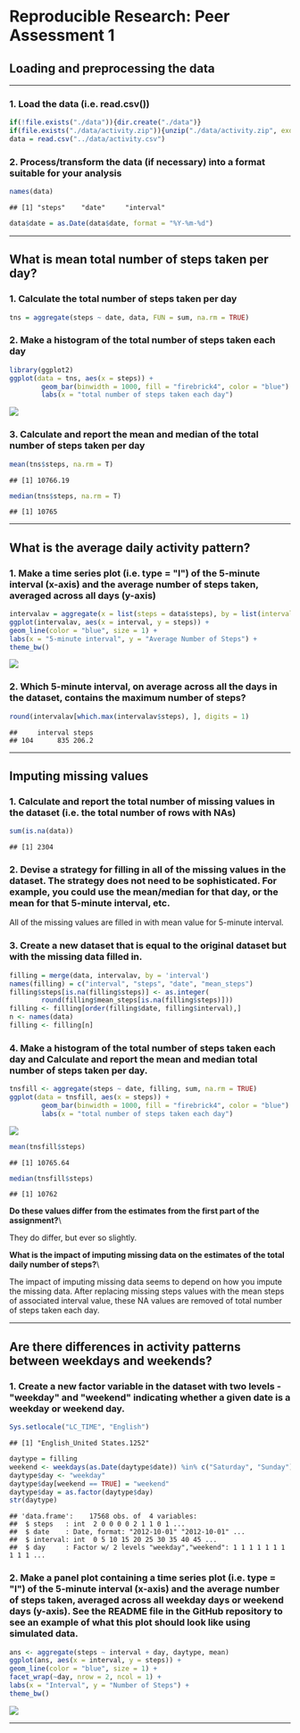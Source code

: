 # Reproducible Research: Peer Assessment 1

## Loading and preprocessing the data

---

### 1. Load the data (i.e. read.csv())


```r
if(!file.exists("./data")){dir.create("./data")}
if(file.exists("./data/activity.zip")){unzip("./data/activity.zip", exdir = "./data")}
data = read.csv("../data/activity.csv")
```

### 2. Process/transform the data (if necessary) into a format suitable for your analysis


```r
names(data)
```

```
## [1] "steps"    "date"     "interval"
```

```r
data$date = as.Date(data$date, format = "%Y-%m-%d")
```

---

## What is mean total number of steps taken per day?

### 1. Calculate the total number of steps taken per day


```r
tns = aggregate(steps ~ date, data, FUN = sum, na.rm = TRUE)
```


### 2. Make a histogram of the total number of steps taken each day


```r
library(ggplot2)
ggplot(data = tns, aes(x = steps)) +
        geom_bar(binwidth = 1000, fill = "firebrick4", color = "blue") +
        labs(x = "total number of steps taken each day")
```

![](PA1_template_files/figure-html/unnamed-chunk-4-1.png) 

### 3. Calculate and report the mean and median of the total number of steps taken per day


```r
mean(tns$steps, na.rm = T)
```

```
## [1] 10766.19
```

```r
median(tns$steps, na.rm = T)
```

```
## [1] 10765
```

---

## What is the average daily activity pattern?

### 1. Make a time series plot (i.e. type = "l") of the 5-minute interval (x-axis) and the average number of steps taken, averaged across all days (y-axis)


```r
intervalav = aggregate(x = list(steps = data$steps), by = list(interval = data$interval), FUN = mean, na.rm = TRUE)
ggplot(intervalav, aes(x = interval, y = steps)) + 
geom_line(color = "blue", size = 1) +  
labs(x = "5-minute interval", y = "Average Number of Steps") +
theme_bw()
```

![](PA1_template_files/figure-html/unnamed-chunk-6-1.png) 


### 2. Which 5-minute interval, on average across all the days in the dataset, contains the maximum number of steps?


```r
round(intervalav[which.max(intervalav$steps), ], digits = 1)
```

```
##     interval steps
## 104      835 206.2
```

---

## Imputing missing values

### 1. Calculate and report the total number of missing values in the dataset (i.e. the total number of rows with NAs)



```r
sum(is.na(data))
```

```
## [1] 2304
```


### 2. Devise a strategy for filling in all of the missing values in the dataset. The strategy does not need to be sophisticated. For example, you could use the mean/median for that day, or the mean for that 5-minute interval, etc.

All of the missing values are filled in with mean value for 5-minute interval.

### 3. Create a new dataset that is equal to the original dataset but with the missing data filled in.


```r
filling = merge(data, intervalav, by = 'interval')
names(filling) = c("interval", "steps", "date", "mean_steps")
filling$steps[is.na(filling$steps)] <- as.integer(
        round(filling$mean_steps[is.na(filling$steps)]))
filling <- filling[order(filling$date, filling$interval),]
n <- names(data)
filling <- filling[n]
```


### 4. Make a histogram of the total number of steps taken each day and Calculate and report the mean and median total number of steps taken per day. 


```r
tnsfill <- aggregate(steps ~ date, filling, sum, na.rm = TRUE)
ggplot(data = tnsfill, aes(x = steps)) +
        geom_bar(binwidth = 1000, fill = "firebrick4", color = "blue") +
        labs(x = "total number of steps taken each day")
```

![](PA1_template_files/figure-html/unnamed-chunk-10-1.png) 

```r
mean(tnsfill$steps)
```

```
## [1] 10765.64
```

```r
median(tnsfill$steps)
```

```
## [1] 10762
```

**Do these values differ from the estimates from the first part of the assignment?**\

They do differ, but ever so slightly.

**What is the impact of imputing missing data on the estimates of the total daily number of steps?**\

The impact of imputing missing data seems to depend on how you impute the missing data. After replacing missing steps values with the mean steps of associated interval value, these NA values are removed of total number of steps taken each day.

---

## Are there differences in activity patterns between weekdays and weekends?

### 1. Create a new factor variable in the dataset with two levels - "weekday" and "weekend" indicating whether a given date is a weekday or weekend day.


```r
Sys.setlocale("LC_TIME", "English")
```

```
## [1] "English_United States.1252"
```

```r
daytype = filling
weekend <- weekdays(as.Date(daytype$date)) %in% c("Saturday", "Sunday")
daytype$day <- "weekday"
daytype$day[weekend == TRUE] = "weekend"
daytype$day = as.factor(daytype$day)
str(daytype)
```

```
## 'data.frame':	17568 obs. of  4 variables:
##  $ steps   : int  2 0 0 0 0 2 1 1 0 1 ...
##  $ date    : Date, format: "2012-10-01" "2012-10-01" ...
##  $ interval: int  0 5 10 15 20 25 30 35 40 45 ...
##  $ day     : Factor w/ 2 levels "weekday","weekend": 1 1 1 1 1 1 1 1 1 1 ...
```


### 2. Make a panel plot containing a time series plot (i.e. type = "l") of the 5-minute interval (x-axis) and the average number of steps taken, averaged across all weekday days or weekend days (y-axis). See the README file in the GitHub repository to see an example of what this plot should look like using simulated data.


```r
ans <- aggregate(steps ~ interval + day, daytype, mean)
ggplot(ans, aes(x = interval, y = steps)) + 
geom_line(color = "blue", size = 1) + 
facet_wrap(~day, nrow = 2, ncol = 1) + 
labs(x = "Interval", y = "Number of Steps") +
theme_bw()
```

![](PA1_template_files/figure-html/unnamed-chunk-12-1.png) 

---
